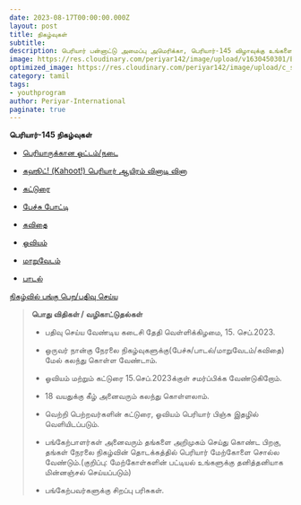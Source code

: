 ```yaml
---
date: 2023-08-17T00:00:00.000Z
layout: post
title: நிகழ்வுகள்
subtitle:
description: பெரியார் பன்னாட்டு அமைப்பு அமெரிக்கா, பெரியார்-145 விழாவுக்கு உங்களை அன்புடன் வரவேற்கிறது.
image: https://res.cloudinary.com/periyar142/image/upload/v1630450301/Events_v5cbtp.jpg
optimized_image: https://res.cloudinary.com/periyar142/image/upload/c_scale,w_380/v1630450301/Events_v5cbtp.jpg
category: tamil
tags:
- youthprogram
author: Periyar-International
paginate: true
---
```



**பெரியார்-145 நிகழ்வுகள்**

  

- [பெரியாருக்கான ஓட்டம்/நடை](/tamil-runforperiyar/)

- [கஹூட்! (Kahoot!) பெரியார் ஆயிரம் வினாடி வினா](/tamil-Kahoot/)

- [கட்டுரை](/tamil-katturai/)

- [பேச்சு போட்டி](/tamil-quote/)

- [கவிதை](/tamil-kavithai/)

- [ஓவியம்](/tamil-oviyam/)

- [மாறுவேடம்](/tamil-maruvedam/)

- [பாடல்](/tamil-padal/)

[நிகழ்வில் பங்கு பெற/பதிவு செய்ய](/tamil-register/)

  

> **பொது விதிகள் / வழிகாட்டுதல்கள்**
> 
> - பதிவு செய்ய வேண்டிய கடைசி தேதி வெள்ளிக்கிழமை, 15. செப்.2023.
> 
> - ஒருவர் நான்கு நேரலை நிகழ்வுகளுக்கு(பேச்சு/பாடல்/மாறுவேடம்/கவிதை) மேல் கலந்து கொள்ள வேண்டாம்.
> 
> - ஓவியம் மற்றும் கட்டுரை 15.செப்.2023க்குள் சமர்ப்பிக்க வேண்டுகிறோம்.
> 
> - 18 வயதுக்கு கீழ் அனைவரும் கலந்து கொள்ளலாம்.
> 
> - வெற்றி பெற்றவர்களின் கட்டுரை, ஓவியம் பெரியார் பிஞ்சு இதழில் வெளியிடப்படும்.
> 
> - பங்கேற்பாளர்கள் அனைவரும் தங்களை அறிமுகம் செய்து கொண்ட பிறகு, தங்கள் நேரலை நிகழ்வின் தொடக்கத்தில் பெரியார் மேற்கோளை சொல்ல
> வேண்டும்.(குறிப்பு: மேற்கோள்களின் பட்டியல் உங்களுக்கு தனித்தனியாக
> மின்னஞ்சல் செய்யப்படும்)
> 
> - பங்கேற்பவர்களுக்கு சிறப்பு பரிசுகள்.